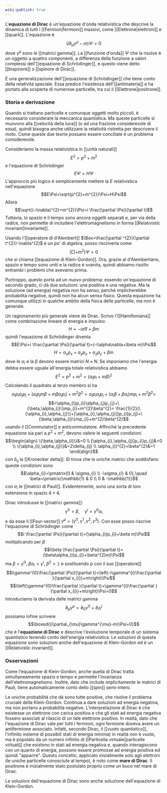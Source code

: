 ```yaml
---
wiki-publish: true
---
```

L'**equazione di Dirac** è un'equazione d'onda relativistica che descrive la dinamica di tutti i [[Fermion|fermioni]] massivi, come [[Elettrone|elettroni]] e [[quark]]. L'equazione è
$$(i\partial_{\mu}\gamma^{\mu}-m)\Psi=0$$
dove $\gamma^{\mu}$ sono le [[matrici gamma]]. La [[funzione d'onda]] $\Psi$ che la risolve è un oggetto a quattro componenti, a differenza della funzione a valori complessi dell'[[equazione di Schrödinger]], e questo viene detto [[bispinore]] o [[spinore di Dirac]].

È una generalizzazione dell'[[equazione di Schrödinger]] che tiene conto della relatività speciale. Essa predice l'esistenza dell'[[antimateria]] e ha portato alla scoperta di numerose particelle, tra cui il [[Elettrone|positrone]].
### Storia e derivazione
Quando si trattano particelle e comunque oggetti molto piccoli, è necessario considerare la meccanica quantistica. Ma queste particelle si muovono alla [[velocità della luce]] (o ad una frazione considerevole di essa), quindi bisogna anche utilizzare la relatività ristretta per descrivere il moto. Come queste due teorie possano essere conciliate è un problema considerevole.

Consideriamo la massa relativistica in [[unità naturali]]
$$E^{2}=p^{2}+m^{2}$$
e l'equazione di Schrödinger
$$E\Psi=H\Psi$$
L'approccio più logico è semplicemente mettere la $E$ relativistica nell'equazione
$$E\Psi=\sqrt{p^{2}+m^{2}}\Psi=H\Psi$$
Allora
$$\sqrt{(-i\nabla)^{2}+m^{2}}\Psi=i \frac{\partial \Psi}{\partial t}$$
Tuttavia, lo spazio e il tempo sono ancora oggetti separati e, per via della radice, non permette di includere l'elettromagnetismo in forma [[Relativistic invariant|invariante]].

Usando l'[[operatore di d'Alembert]] $\Box=\frac{\partial ^{2}}{\partial t^{2}}-\nabla^{2}$ e un po' di algebra, posso riscriverla come
$$(\Box+m^{2})\Psi=0$$
che si chiama [[equazione di Klein-Gordon]]. Ora, grazie al d'Alembertiano, spazio e tempo sono uniti e la radice è svanita, quindi abbiamo risolto entrambi i problemi che avevamo prima.

Purtroppo, questo porta ad un nuovo problema: essendo un'equazione di secondo grado, ci dà due soluzioni: una positiva e una negativa. Ma la soluzione (ad energia) negativa non ha senso, perché implicherebbe probabilità negative, quindi non ha alcun senso fisico. Questa equazione ha comunque utilizzi in qualche ambito della fisica delle particelle, ma non è generale.

Un ragionamento più generale viene da Dirac. Scrivo l'[[Hamiltoniana]] come combinazione lineare di energia e impulso:
$$H=-i\alpha\nabla+\beta m$$
quindi l'equazione di Schrödinger diventa
$$E\Psi=i \frac{\partial \Psi}{\partial t}=(-i\alpha\nabla+\beta m)\Psi$$
$$H=\alpha_{x}p_{x}+\alpha_{y}p_{y}+\alpha_{z}p_{z}+\beta m$$
dove le $\alpha_{i}$ e la $\beta$ devono essere matrici $N\times N$. Se imponiamo che l'energia debba essere uguale all'energia totale relativistica abbiamo
$$E^{2}=p^{2}+m^{2}=(\alpha_{i}p_{i}+m\beta)^{2}$$
Calcolando il quadrato al terzo membro si ha
$$\alpha_{i}p_{i}\alpha_{j}p_{j}+(\alpha_{i}p_{j}m\beta+m\beta \alpha_{j}p_{i})+m^{2}\beta^{2}=\alpha_{i}p_{i}\alpha_{j}p_{j}+(\alpha_{i}\beta+\beta\alpha_{i})mp_{i}+m^{2}\beta^{2}=$$
$$=\alpha_{i}p_{i}\alpha_{j}p_{j}+\{\beta,\alpha_{i}\}mp_{i}+m^{2}\beta^{2}= \frac{1}{2}(\{\alpha_{i},\alpha_{j}\}+[\alpha_{i},\alpha_{j}])p_{i}p_{j}+\{\beta,\alpha_{i}\}mp_{i}+m^{2}\beta^{2}$$
usando il [[Commutator]] e anticommutatore. Affinché la precedente equazione sia pari a $p^{2}+m^{2}$, devono valere le seguenti condizioni
$$\begin{align}
\{\beta,\alpha_{i}\}&=0 \\
[\alpha_{i},\alpha_{j}]p_{i}p_{j}&=0 \\
\{\alpha_{i},\alpha_{j}\}&=2\delta_{ij} \\
\alpha_{i}^{2}=\beta^{2}&=1
\end{align}$$
con $\delta_{ij}$ la [[Kronecker delta]]. Si trova che le uniche matrici che soddisfano queste condizioni sono
$$\alpha_{i}=\pmatrix{0 & \sigma_{i} \\ -\sigma_{i} & 0},\quad \beta=\pmatrix{\mathbb{1} & 0 \\ 0 & -\mathbb{1}}$$
con $\sigma_{i}$ le [[matrici di Pauli]]. Evidentemente, sono una sorta di loro estensione in spazio $4\times4$.

Dirac introdusse le [[matrici gamma]]:
$$\gamma^{0}=\beta,\quad \gamma^{i}=\gamma^{0}\alpha_{i}$$
e da esse il [[Four-vector]] $\gamma^{\mu}=(\gamma^{0},\gamma^{1},\gamma^{2},\gamma^{3})$. Con esse posso riscrive l'equazione di Schrödinger come
$$i \frac{\partial \Psi}{\partial t}=(\alpha_{i}p_{i}+\beta m)\Psi$$
moltiplicando per $\beta$
$$i\beta \frac{\partial \Psi}{\partial t}=(\beta\alpha_{i}p_{i}+\beta^{2}m)\Psi$$
ma $\beta=\gamma^{0}$, $\beta\alpha_{i}=\gamma^{i}$, $\beta^{2}=\mathbb{1}$ e sostituendo $p$ con il suo [[operatore]]
$$i\gamma^{0}\frac{\partial \Psi}{\partial t}=\left(-i\gamma^{i}\frac{\partial }{\partial x_{i}}+m\right)\Psi$$
$$i\left(\gamma^{0}\frac{\partial }{\partial t}+\gamma^{i}\frac{\partial }{\partial x_{i}}+m\right)\Psi=0$$
Introduciamo la derivata delle matrici gamma
$$\partial_{\mu}\gamma^{\mu}=\partial_{0}\gamma^{0}+\partial_{i}\gamma^{i}$$
possiamo infine scrivere
$$\boxed{(i\partial_{\mu}\gamma^{\mu}-m)\Psi=0}$$
che è l'**equazione di Dirac** e descrive l'evoluzione temporale di un sistema quantistico tenendo conto dell'energia relativistica. Le soluzioni di questa equazione sono soluzioni anche dell'equazione di Klein-Gordon ed è un [[Relativistic invariant]].
### Osservazioni
Come l'equazione di Klein-Gordon, anche quella di Dirac tratta simultaneamente spazio e tempo e permette l'invarianza dell'elettromagnetismo. Inoltre, dato che include implicitamente le matrici di Pauli, tiene automaticamente conto dello [[spin]] semi-intero.

Le uniche probabilità che dà sono tutte positive, che risolve il problema cruciale della Klein-Gordon. Continua a dare soluzioni ad energia negativa, ma non portano a probabilità negative. L'interpretazione di Dirac è che esistesse un elettrone con carica positiva e che gli stati ad energia negativa fossero associati al rilascio di un tale elettrone positivo. In realtà, dato che l'equazione di Dirac vale per tutti i fermioni, ogni fermione doveva avere un antifermione associato. Infatti, secondo Dirac, il [[vuoto quantistico]], l'infinito insieme di possibili stati di energia minima) in realtà non è vuoto, ma è popolato da un numero infinito di [[Particella virtuale|particelle virtuali]] che esistono in stati ad energia negativa e, quando interagiscono con un quanto di energia, possono essere promosse ad energia positiva ed quindi "apparire". Questo concetto, applicato inizialmente solo agli elettroni (le uniche particelle conosciute al tempo), è noto come **mare di Dirac**. Il positrone è inizialmente stato postulato proprio come un buco nel mare di Dirac.

Le soluzioni dell'equazione di Dirac sono anche soluzione dell'equazione di Klein-Gordon.
